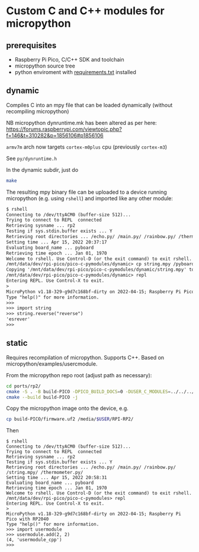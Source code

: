 # Custom C and C++ modules for micropython

## prerequisites

- Raspberry Pi Pico, C/C++ SDK and toolchain
- micropython source tree
- python enviroment with [requirements.txt](requirements.txt) installed

## dynamic

Compiles C into an mpy file that can be loaded dynamically (without recompiling micropython)

NB micropython dynruntime.mk has been altered as per here: https://forums.raspberrypi.com/viewtopic.php?f=146&t=310282&p=1856106#p1856106

`armv7m` arch now targets `cortex-m0plus` cpu (previously `cortex-m3`)

See `py/dynruntime.h`

In the dynamic subdir, just do

```sh
make
```

The resulting mpy binary file can be uploaded to a device running micropython (e.g. using `rshell`) and imported like any other module:

```txt
$ rshell
Connecting to /dev/ttyACM0 (buffer-size 512)...
Trying to connect to REPL  connected
Retrieving sysname ... rp2
Testing if sys.stdin.buffer exists ... Y
Retrieving root directories ... /echo.py/ /main.py/ /rainbow.py/ /thermometer.py/
Setting time ... Apr 15, 2022 20:37:17
Evaluating board_name ... pyboard
Retrieving time epoch ... Jan 01, 1970
Welcome to rshell. Use Control-D (or the exit command) to exit rshell.
/mnt/data/dev/rpi-pico/pico-c-pymodules/dynamic> cp string.mpy /pyboard
Copying '/mnt/data/dev/rpi-pico/pico-c-pymodules/dynamic/string.mpy' to '/pyboard/string.mpy' ...
/mnt/data/dev/rpi-pico/pico-c-pymodules/dynamic> repl
Entering REPL. Use Control-X to exit.
>
MicroPython v1.18-329-g9d7c168bf-dirty on 2022-04-15; Raspberry Pi Pico with RP2040
Type "help()" for more information.
>>>
>>> import string
>>> string.reverse("reverse")
'esrever'
>>>
```

## static

Requires recompilation of micropython. Supports C++. Based on micropython/examples/usercmodule.

From the micropython repo root (adjust path as necessary):

```sh
cd ports/rp2/
cmake -S . -B build-PICO -DPICO_BUILD_DOCS=0 -DUSER_C_MODULES=../../../pico-c-pymodules/static/micropython.cmake -DMICROPY_BOARD=PICO
cmake --build build-PICO -j
```

Copy the micropython image onto the device, e.g.

```sh
cp build-PICO/firmware.uf2 /media/$USER/RPI-RP2/
```

Then

```
$ rshell
Connecting to /dev/ttyACM0 (buffer-size 512)...
Trying to connect to REPL  connected
Retrieving sysname ... rp2
Testing if sys.stdin.buffer exists ... Y
Retrieving root directories ... /echo.py/ /main.py/ /rainbow.py/ /string.mpy/ /thermometer.py/
Setting time ... Apr 15, 2022 20:58:31
Evaluating board_name ... pyboard
Retrieving time epoch ... Jan 01, 1970
Welcome to rshell. Use Control-D (or the exit command) to exit rshell.
/mnt/data/dev/rpi-pico/pico-c-pymodules> repl
Entering REPL. Use Control-X to exit.
>
MicroPython v1.18-329-g9d7c168bf-dirty on 2022-04-15; Raspberry Pi Pico with RP2040
Type "help()" for more information.
>>> import usermodule
>>> usermodule.add(2, 2)
(4, 'usermodule_cpp')
>>>
```